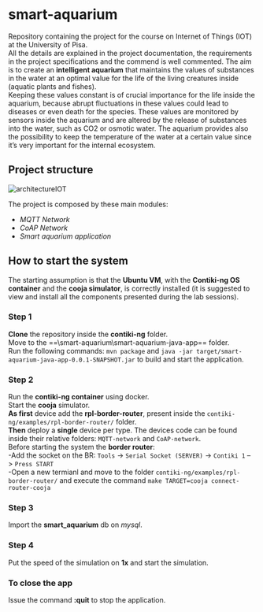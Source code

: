 # smart-aquarium
Repository containing the project for the course on Internet of Things (IOT) at the University of Pisa.<br>
All the details are explained in the project documentation, the requirements in the project specifications and the commend is well commented.
The aim is to create an **intelligent aquarium** that maintains the values of substances in the water at an optimal value for the life of the living creatures inside (aquatic plants and fishes).<br>
Keeping these values constant is of crucial importance for the life inside the aquarium, because abrupt fluctuations in these values could lead to diseases or even death for the species. These values are monitored by sensors inside the aquarium and are altered by the release of substances into the water, such as CO2 or osmotic water. The aquarium provides also the possibility to keep the temperature of the water at a
certain value since it’s very important for the internal ecosystem.

## Project structure

![architectureIOT](https://github.com/Fabi8997/smart-aquarium/assets/83593602/500ef1b1-2089-4a12-bcd6-2da118b358f7)

The project is composed by these main modules:

- *MQTT Network*
- *CoAP Network*
- *Smart aquarium application*

## How to start the system
The starting assumption is that the **Ubuntu VM**, with the **Contiki-ng OS container** and the **cooja simulator**, is correctly installed (it is suggested to view and install all the components presented during the lab sessions).

### Step 1
**Clone** the repository inside the **contiki-ng** folder.<br>
Move to the ==\smart-aquarium\smart-aquarium-java-app\== folder.<br>
Run the following commands: `mvn package` and `java -jar target/smart-aquarium-java-app-0.0.1-SNAPSHOT.jar` to build and start the application.

### Step 2
Run the **contiki-ng container** using docker.<br>
Start the **cooja** simulator.<br>
**As first** device add the **rpl-border-router**, present inside the `contiki-ng/examples/rpl-border-router/` folder.<br>
**Then** deploy a **single** device per type. The devices code can be found inside their relative folders: `MQTT-network` and `CoAP-network`.<br>
Before starting the system the **border router**:<br>
  -Add the socket on the BR: `Tools` -> `Serial Socket (SERVER)` -> `Contiki 1` –> `Press START`<br>
  -Open a new termianl and move to the folder `contiki-ng/examples/rpl-border-router/` and execute the command `make TARGET=cooja connect-router-cooja`<br>

### Step 3
Import the **smart_aquarium** db on *mysql*.

### Step 4
Put the speed of the simulation on **1x** and start the simulation.

### To close the app
Issue the command **:quit** to stop the application.
